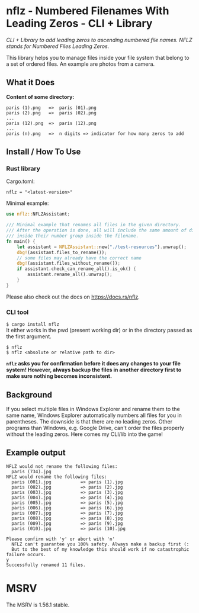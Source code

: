 # nflz - Numbered Filenames With Leading Zeros - CLI + Library
*CLI + Library to add leading zeros to ascending numbered file names. NFLZ stands for Numbered Files Leading Zeros.*

This library helps you to manage files inside your file system that belong to a set of ordered files. An example are
photos from a camera.

## What it Does
**Content of some directory:**
```
paris (1).png   =>  paris (01).png
paris (2).png   =>  paris (02).png
...
paris (12).png  =>  paris (12).png
...
paris (n).png   =>  n digits => indicator for how many zeros to add
```

## Install / How To Use
### Rust library
Cargo.toml:
```
nflz = "<latest-version>"
```

Minimal example:
```rust
use nflz::NFLZAssistant;

/// Minimal example that renames all files in the given directory.
/// After the operation is done, all will include the same amount of digits
/// inside their number group inside the filename.
fn main() {
    let assistant = NFLZAssistant::new("./test-resources").unwrap();
    dbg!(assistant.files_to_rename());
    // some files may already have the correct name
    dbg!(assistant.files_without_rename());
    if assistant.check_can_rename_all().is_ok() {
        assistant.rename_all().unwrap();
    }
}
```

Please also check out the docs on <https://docs.rs/nflz>.

### CLI tool
`$ cargo install nflz` \
It either works in the pwd (present working dir) or in the directory passed as the first argument.

```
$ nflz
$ nflz <absolute or relative path to dir>
```

**`nflz` asks you for confirmation before it does any changes to your file system!
However, always backup the files in another directory first to make sure nothing becomes inconsistent.**


## Background
If you select multiple files in Windows Explorer and rename them to the same name, Windows Explorer automatically
numbers all files for you in parentheses. The downside is that there are no leading zeros. Other programs than Windows,
e.g. Google Drive, can't order the files properly without the leading zeros. Here comes my CLI/lib into the game!

## Example output
```
NFLZ would not rename the following files:
  paris (734).jpg
NFLZ would rename the following files:
  paris (001).jpg           => paris (1).jpg
  paris (002).jpg           => paris (2).jpg
  paris (003).jpg           => paris (3).jpg
  paris (004).jpg           => paris (4).jpg
  paris (005).jpg           => paris (5).jpg
  paris (006).jpg           => paris (6).jpg
  paris (007).jpg           => paris (7).jpg
  paris (008).jpg           => paris (8).jpg
  paris (009).jpg           => paris (9).jpg
  paris (010).jpg           => paris (10).jpg

Please confirm with 'y' or abort with 'n'
  NFLZ can't guarantee you 100% safety. Always make a backup first (:
  But to the best of my knowledge this should work if no catastrophic failure occurs.
y
Successfully renamed 11 files.
```

# MSRV
The MSRV is 1.56.1 stable.
